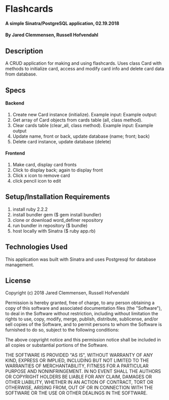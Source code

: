 # Flashcards

#### A simple Sinatra/PostgreSQL application, 02.19.2018

#### By Jared Clemmensen, Russell Hofvendahl

## Description
  A CRUD application for making and using flashcards. Uses class Card with methods to initialize card, access and modify card info and delete card data from database.

## Specs

#### Backend
  1. Create new Card instance (initialize).
    Example input:
    Example output:
  2. Get array of Card objects from cards table (all, class method).
  3. Clear cards table (clear_all, class method).
    Example input:
    Example output
  4. Update name, front or back, update database (name; front; back)
  5. Delete card instance, update database (delete)

#### Frontend
  1. Make card, display card fronts
  2. Click to display back; again to display front
  3. Click x icon to remove card
  4. click pencil icon to edit

## Setup/Installation Requirements
  1. install ruby 2.2.2
  2. install bundler gem ($ gem install bundler)
  3. clone or download word_definer repository
  4. run bundler in repository ($ bundle)
  5. host locally with Sinatra ($ ruby app.rb)

## Technologies Used
  This application was built with Sinatra and uses Postgresql for database management.

## License
  Copyright (c) 2018 Jared Clemmensen, Russell Hofvendahl

  Permission is hereby granted, free of charge, to any person obtaining a copy of this software and associated documentation files (the "Software"), to deal in the Software without restriction, including without limitation the rights to use, copy, modify, merge, publish, distribute, sublicense, and/or sell copies of the Software, and to permit persons to whom the Software is furnished to do so, subject to the following conditions:

  The above copyright notice and this permission notice shall be included in all copies or substantial portions of the Software.

  THE SOFTWARE IS PROVIDED "AS IS", WITHOUT WARRANTY OF ANY KIND, EXPRESS OR IMPLIED, INCLUDING BUT NOT LIMITED TO THE WARRANTIES OF MERCHANTABILITY, FITNESS FOR A PARTICULAR PURPOSE AND NONINFRINGEMENT. IN NO EVENT SHALL THE AUTHORS OR COPYRIGHT HOLDERS BE LIABLE FOR ANY CLAIM, DAMAGES OR OTHER LIABILITY, WHETHER IN AN ACTION OF CONTRACT, TORT OR OTHERWISE, ARISING FROM, OUT OF OR IN CONNECTION WITH THE SOFTWARE OR THE USE OR OTHER DEALINGS IN THE SOFTWARE.
